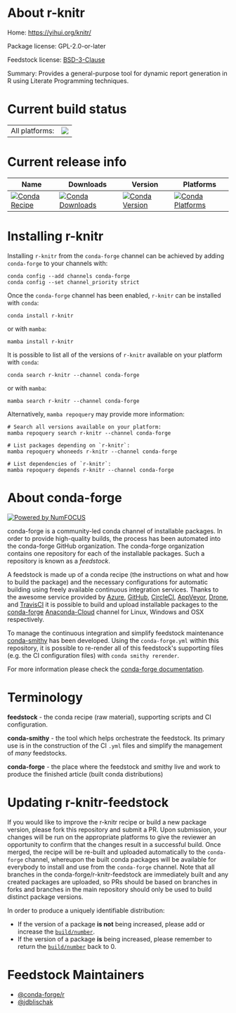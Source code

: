About r-knitr
=============

Home: https://yihui.org/knitr/

Package license: GPL-2.0-or-later

Feedstock license: [BSD-3-Clause](https://github.com/conda-forge/r-knitr-feedstock/blob/main/LICENSE.txt)

Summary: Provides a general-purpose tool for dynamic report generation in R using Literate Programming techniques.

Current build status
====================


<table><tr><td>All platforms:</td>
    <td>
      <a href="https://dev.azure.com/conda-forge/feedstock-builds/_build/latest?definitionId=1283&branchName=main">
        <img src="https://dev.azure.com/conda-forge/feedstock-builds/_apis/build/status/r-knitr-feedstock?branchName=main">
      </a>
    </td>
  </tr>
</table>

Current release info
====================

| Name | Downloads | Version | Platforms |
| --- | --- | --- | --- |
| [![Conda Recipe](https://img.shields.io/badge/recipe-r--knitr-green.svg)](https://anaconda.org/conda-forge/r-knitr) | [![Conda Downloads](https://img.shields.io/conda/dn/conda-forge/r-knitr.svg)](https://anaconda.org/conda-forge/r-knitr) | [![Conda Version](https://img.shields.io/conda/vn/conda-forge/r-knitr.svg)](https://anaconda.org/conda-forge/r-knitr) | [![Conda Platforms](https://img.shields.io/conda/pn/conda-forge/r-knitr.svg)](https://anaconda.org/conda-forge/r-knitr) |

Installing r-knitr
==================

Installing `r-knitr` from the `conda-forge` channel can be achieved by adding `conda-forge` to your channels with:

```
conda config --add channels conda-forge
conda config --set channel_priority strict
```

Once the `conda-forge` channel has been enabled, `r-knitr` can be installed with `conda`:

```
conda install r-knitr
```

or with `mamba`:

```
mamba install r-knitr
```

It is possible to list all of the versions of `r-knitr` available on your platform with `conda`:

```
conda search r-knitr --channel conda-forge
```

or with `mamba`:

```
mamba search r-knitr --channel conda-forge
```

Alternatively, `mamba repoquery` may provide more information:

```
# Search all versions available on your platform:
mamba repoquery search r-knitr --channel conda-forge

# List packages depending on `r-knitr`:
mamba repoquery whoneeds r-knitr --channel conda-forge

# List dependencies of `r-knitr`:
mamba repoquery depends r-knitr --channel conda-forge
```


About conda-forge
=================

[![Powered by
NumFOCUS](https://img.shields.io/badge/powered%20by-NumFOCUS-orange.svg?style=flat&colorA=E1523D&colorB=007D8A)](https://numfocus.org)

conda-forge is a community-led conda channel of installable packages.
In order to provide high-quality builds, the process has been automated into the
conda-forge GitHub organization. The conda-forge organization contains one repository
for each of the installable packages. Such a repository is known as a *feedstock*.

A feedstock is made up of a conda recipe (the instructions on what and how to build
the package) and the necessary configurations for automatic building using freely
available continuous integration services. Thanks to the awesome service provided by
[Azure](https://azure.microsoft.com/en-us/services/devops/), [GitHub](https://github.com/),
[CircleCI](https://circleci.com/), [AppVeyor](https://www.appveyor.com/),
[Drone](https://cloud.drone.io/welcome), and [TravisCI](https://travis-ci.com/)
it is possible to build and upload installable packages to the
[conda-forge](https://anaconda.org/conda-forge) [Anaconda-Cloud](https://anaconda.org/)
channel for Linux, Windows and OSX respectively.

To manage the continuous integration and simplify feedstock maintenance
[conda-smithy](https://github.com/conda-forge/conda-smithy) has been developed.
Using the ``conda-forge.yml`` within this repository, it is possible to re-render all of
this feedstock's supporting files (e.g. the CI configuration files) with ``conda smithy rerender``.

For more information please check the [conda-forge documentation](https://conda-forge.org/docs/).

Terminology
===========

**feedstock** - the conda recipe (raw material), supporting scripts and CI configuration.

**conda-smithy** - the tool which helps orchestrate the feedstock.
                   Its primary use is in the construction of the CI ``.yml`` files
                   and simplify the management of *many* feedstocks.

**conda-forge** - the place where the feedstock and smithy live and work to
                  produce the finished article (built conda distributions)


Updating r-knitr-feedstock
==========================

If you would like to improve the r-knitr recipe or build a new
package version, please fork this repository and submit a PR. Upon submission,
your changes will be run on the appropriate platforms to give the reviewer an
opportunity to confirm that the changes result in a successful build. Once
merged, the recipe will be re-built and uploaded automatically to the
`conda-forge` channel, whereupon the built conda packages will be available for
everybody to install and use from the `conda-forge` channel.
Note that all branches in the conda-forge/r-knitr-feedstock are
immediately built and any created packages are uploaded, so PRs should be based
on branches in forks and branches in the main repository should only be used to
build distinct package versions.

In order to produce a uniquely identifiable distribution:
 * If the version of a package **is not** being increased, please add or increase
   the [``build/number``](https://docs.conda.io/projects/conda-build/en/latest/resources/define-metadata.html#build-number-and-string).
 * If the version of a package **is** being increased, please remember to return
   the [``build/number``](https://docs.conda.io/projects/conda-build/en/latest/resources/define-metadata.html#build-number-and-string)
   back to 0.

Feedstock Maintainers
=====================

* [@conda-forge/r](https://github.com/conda-forge/r/)
* [@jdblischak](https://github.com/jdblischak/)

